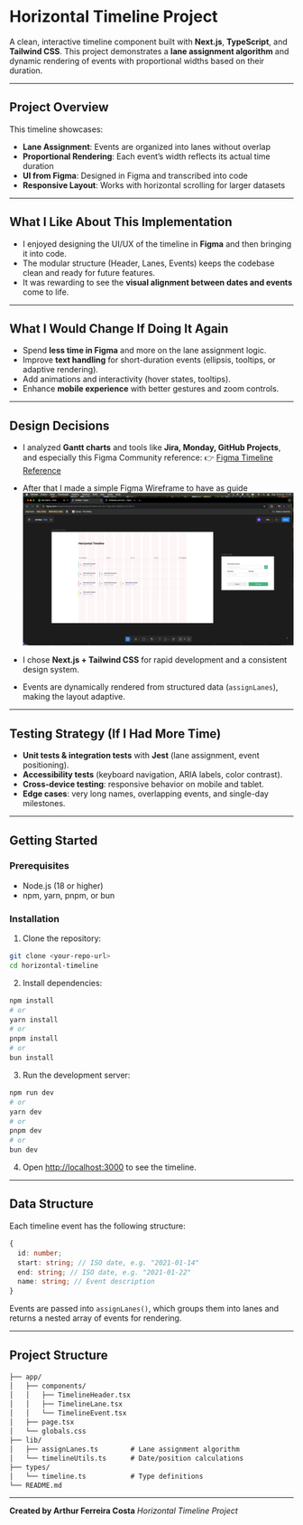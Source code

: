 # Horizontal Timeline Project

A clean, interactive timeline component built with **Next.js**, **TypeScript**, and **Tailwind CSS**.
This project demonstrates a **lane assignment algorithm** and dynamic rendering of events with proportional widths based on their duration.

---

## Project Overview

This timeline showcases:

- **Lane Assignment**: Events are organized into lanes without overlap
- **Proportional Rendering**: Each event’s width reflects its actual time duration
- **UI from Figma**: Designed in Figma and transcribed into code
- **Responsive Layout**: Works with horizontal scrolling for larger datasets

---

## What I Like About This Implementation

- I enjoyed designing the UI/UX of the timeline in **Figma** and then bringing it into code.
- The modular structure (Header, Lanes, Events) keeps the codebase clean and ready for future features.
- It was rewarding to see the **visual alignment between dates and events** come to life.

---

## What I Would Change If Doing It Again

- Spend **less time in Figma** and more on the lane assignment logic.
- Improve **text handling** for short-duration events (ellipsis, tooltips, or adaptive rendering).
- Add animations and interactivity (hover states, tooltips).
- Enhance **mobile experience** with better gestures and zoom controls.

---

## Design Decisions

- I analyzed **Gantt charts** and tools like **Jira, Monday, GitHub Projects**, and especially this Figma Community reference:
  👉 [Figma Timeline Reference](https://www.figma.com/community/file/1196989315003635639)
- After that I made a simple Figma Wireframe to have as guide
  ![Figma Wireframe](docs/figma-timeline.png)

- I chose **Next.js + Tailwind CSS** for rapid development and a consistent design system.
- Events are dynamically rendered from structured data (`assignLanes`), making the layout adaptive.

---

## Testing Strategy (If I Had More Time)

- **Unit tests & integration tests** with **Jest** (lane assignment, event positioning).
- **Accessibility tests** (keyboard navigation, ARIA labels, color contrast).
- **Cross-device testing**: responsive behavior on mobile and tablet.
- **Edge cases**: very long names, overlapping events, and single-day milestones.

---

## Getting Started

### Prerequisites

- Node.js (18 or higher)
- npm, yarn, pnpm, or bun

### Installation

1. Clone the repository:

```bash
git clone <your-repo-url>
cd horizontal-timeline
```

2. Install dependencies:

```bash
npm install
# or
yarn install
# or
pnpm install
# or
bun install
```

3. Run the development server:

```bash
npm run dev
# or
yarn dev
# or
pnpm dev
# or
bun dev
```

4. Open [http://localhost:3000](http://localhost:3000) to see the timeline.

---

## Data Structure

Each timeline event has the following structure:

```typescript
{
  id: number;
  start: string; // ISO date, e.g. "2021-01-14"
  end: string; // ISO date, e.g. "2021-01-22"
  name: string; // Event description
}
```

Events are passed into `assignLanes()`, which groups them into lanes and returns a nested array of events for rendering.

---

## Project Structure

```
├── app/
│   ├── components/
│   │   ├── TimelineHeader.tsx
│   │   ├── TimelineLane.tsx
│   │   └── TimelineEvent.tsx
│   ├── page.tsx
│   └── globals.css
├── lib/
│   ├── assignLanes.ts        # Lane assignment algorithm
│   └── timelineUtils.ts      # Date/position calculations
├── types/
│   └── timeline.ts           # Type definitions
└── README.md
```

---

**Created by Arthur Ferreira Costa**
_Horizontal Timeline Project_
